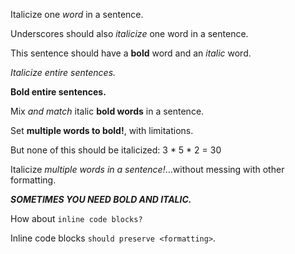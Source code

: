 Italicize one *word* in a sentence.

Underscores should also _italicize_ one word in a sentence.

This sentence should have a **bold** word and an *italic* word.

*Italicize entire sentences.*

**Bold entire sentences.**

Mix *and match* italic **bold words** in a sentence.

Set **multiple words to bold!**, with limitations.

But none of this should be italicized: 3 * 5 * 2 = 30

Italicize *multiple words in a sentence!*...without messing with other formatting.

***SOMETIMES YOU NEED BOLD AND ITALIC.***

How about `inline code blocks?`

Inline code blocks ` should preserve <formatting> `.
